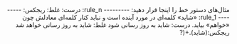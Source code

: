 <div dir="rtl">
مثال‌های دستور خط را اینجا قرار دهید:
---------
rule_n:
درست:
غلط:
ریجکس:
---------
rule_1: «شاید» کلمه‌ای در مورد آینده است و نباید کنار کلمه‌ای معادلش چون «خواهم» بیاید.
درست: شاید به روز رسانی شود
غلط: شاید به روز رسانی خواهد شد
ریجکس:(شاید).+(?<!ب)(خواه(?:(م|ی|د|یم|ید|ند)))
</div>
